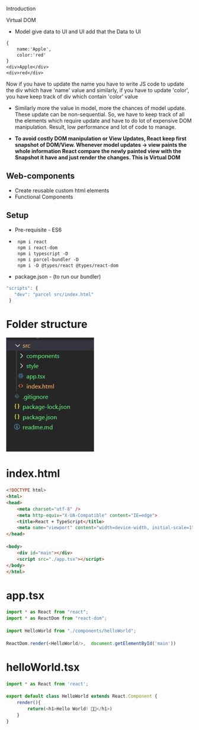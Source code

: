 Introduction


Virtual DOM
- Model give data to UI and UI add that the Data to UI
```
{
    name:'Apple',
    color:'red'
} 
<div>Apple</div>
<div>red</div>
```
Now if you have to update the name you have to write JS code to update the div which have 'name' value
and similarly, if you have to update 'color', you have keep track of div which contain 'color' value

- Similarly more the value in model, more the chances of model update. These update can be non-sequential. So, we have to keep track of all the elements which require update and have to do lot of expensive DOM manipulation. Result, low performance and lot of code to manage.

- **To avoid costly DOM manipulation or View Updates, React keep first snapshot of DOM/View. Whenever 
model updates -> view paints the whole information
React compare the newly painted view with the Snapshot it have and just render the changes.
This is Virtual DOM**  


## Web-components
 - Create reusable custom html elements
 - Functional Components
 

 ## Setup
 - Pre-requisite - ES6
 - ``` 
    npm i react
    npm i react-dom
    npm i typescript -D
    npm i parcel-bundler -D
    npm i -D @types/react @types/react-dom
    ```
- package.json - (to run our bundler)
 ```javascript
 "scripts": {
    "dev": "parcel src/index.html"
  } 
 ```
# Folder structure
![image text](./src/images/folder_structure.jpg)

# index.html
```HTML
<!DOCTYPE html>
<html>
<head>
    <meta charset="utf-8" />
    <meta http-equiv="X-UA-Compatible" content="IE=edge">
    <title>React + TypeScript</title>
    <meta name="viewport" content="width=device-width, initial-scale=1">
</head>

<body>
    <div id="main"></div>
    <script src="./app.tsx"></script>
</body>
</html>
```
# app.tsx
```Typescript
import * as React from "react";
import * as ReactDom from "react-dom";

import HelloWorld from "./components/helloWorld";

ReactDom.render(<HelloWorld/>,  document.getElementById('main'))

```
# helloWorld.tsx
```Typescript
import * as React from 'react';

export default class HelloWorld extends React.Component {
    render(){
        return(<h1>Hello World! 🙏🏻</h1>)
    }
}
```




   
